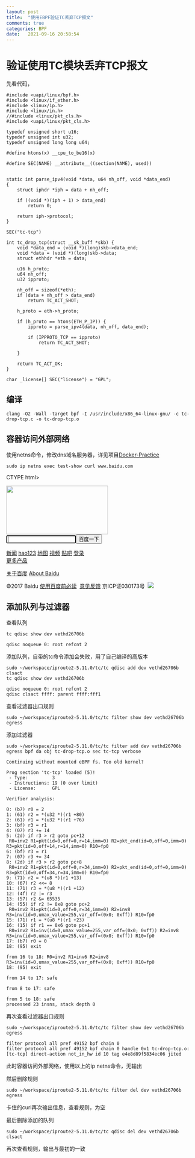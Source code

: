 ```yaml
---
layout: post
title:  "使用EBPF验证TC丢弃TCP报文"
comments: true
categories: BPF
date:   2021-09-16 20:58:54
---
```


# 验证使用TC模块丢弃TCP报文
先看代码，
```
#include <uapi/linux/bpf.h>
#include <linux/if_ether.h>
#include <linux/ip.h>
#include <linux/in.h>
//#include <linux/pkt_cls.h>
#include <uapi/linux/pkt_cls.h>

typedef unsigned short u16;
typedef unsigned int u32;
typedef unsigned long long u64;

#define htons(x) __cpu_to_be16(x)

#define SEC(NAME) __attribute__((section(NAME), used))


static int parse_ipv4(void *data, u64 nh_off, void *data_end)
{
    struct iphdr *iph = data + nh_off;

    if ((void *)(iph + 1) > data_end)
        return 0;

    return iph->protocol;
}

SEC("tc-tcp")

int tc_drop_tcp(struct __sk_buff *skb) {
    void *data_end = (void *)(long)skb->data_end;
    void *data = (void *)(long)skb->data;
    struct ethhdr *eth = data;

    u16 h_proto;
    u64 nh_off;
    u32 ipproto;

    nh_off = sizeof(*eth);
    if (data + nh_off > data_end)
        return TC_ACT_SHOT;

    h_proto = eth->h_proto;

    if (h_proto == htons(ETH_P_IP)) {
        ipproto = parse_ipv4(data, nh_off, data_end);
        
        if (IPPROTO_TCP == ipproto) 
            return TC_ACT_SHOT;

    }

    return TC_ACT_OK;
}

char _license[] SEC("license") = "GPL";
```
## 编译
```
clang -O2 -Wall -target bpf -I /usr/include/x86_64-linux-gnu/ -c tc-drop-tcp.c -o tc-drop-tcp.o
```

## 容器访问外部网络
使用netns命令，修改dns域名服务器，详见项目[Docker-Practice](https://github.com/lbbxsxlz/Docker-Practice/tree/master/DemoShow/netns.md)
```
sudo ip netns exec test-show curl www.baidu.com 
```

CTYPE html>
<!--STATUS OK--><html> <head><meta http-equiv=content-type content=text/html;charset=utf-8><meta http-equiv=X-UA-Compatible content=IE=Edge><meta content=always name=referrer><link rel=stylesheet type=text/css href=http://s1.bdstatic.com/r/www/cache/bdorz/baidu.min.css><title>百度一下，你就知道</title></head> <body link=#0000cc> <div id=wrapper> <div id=head> <div class=head_wrapper> <div class=s_form> <div class=s_form_wrapper> <div id=lg> <img hidefocus=true src=//www.baidu.com/img/bd_logo1.png width=270 height=129> </div> <form id=form name=f action=//www.baidu.com/s class=fm> <input type=hidden name=bdorz_come value=1> <input type=hidden name=ie value=utf-8> <input type=hidden name=f value=8> <input type=hidden name=rsv_bp value=1> <input type=hidden name=rsv_idx value=1> <input type=hidden name=tn value=baidu><span class="bg s_ipt_wr"><input id=kw name=wd class=s_ipt value maxlength=255 autocomplete=off autofocus></span><span class="bg s_btn_wr"><input type=submit id=su value=百度一下 class="bg s_btn"></span> </form> </div> </div> <div id=u1> <a href=http://news.baidu.com name=tj_trnews class=mnav>新闻</a> <a href=http://www.hao123.com name=tj_trhao123 class=mnav>hao123</a> <a href=http://map.baidu.com name=tj_trmap class=mnav>地图</a> <a href=http://v.baidu.com name=tj_trvideo class=mnav>视频</a> <a href=http://tieba.baidu.com name=tj_trtieba class=mnav>贴吧</a> <noscript> <a href=http://www.baidu.com/bdorz/login.gif?login&amp;tpl=mn&amp;u=http%3A%2F%2Fwww.baidu.com%2f%3fbdorz_come%3d1 name=tj_login class=lb>登录</a> </noscript> <script>document.write('<a href="http://www.baidu.com/bdorz/login.gif?login&tpl=mn&u='+ encodeURIComponent(window.location.href+ (window.location.search === "" ? "?" : "&")+ "bdorz_come=1")+ '" name="tj_login" class="lb">登录</a>');</script> <a href=//www.baidu.com/more/ name=tj_briicon class=bri style="display: block;">更多产品</a> </div> </div> </div> <div id=ftCon> <div id=ftConw> <p id=lh> <a href=http://home.baidu.com>关于百度</a> <a href=http://ir.baidu.com>About Baidu</a> </p> <p id=cp>&copy;2017&nbsp;Baidu&nbsp;<a href=http://www.baidu.com/duty/>使用百度前必读</a>&nbsp; <a href=http://jianyi.baidu.com/ class=cp-feedback>意见反馈</a>&nbsp;京ICP证030173号&nbsp; <img src=//www.baidu.com/img/gs.gif> </p> </div> </div> </div> </body> </html>


## 添加队列与过滤器
查看队列
```
tc qdisc show dev vethd26706b
```

	qdisc noqueue 0: root refcnt 2 

添加队列，自带的tc命令添加会失败，用了自己编译的高版本
```
sudo ~/workspace/iproute2-5.11.0/tc/tc qdisc add dev vethd26706b clsact
tc qdisc show dev vethd26706b
```

	qdisc noqueue 0: root refcnt 2 
	qdisc clsact ffff: parent ffff:fff1 

查看过滤器出口规则
```
sudo ~/workspace/iproute2-5.11.0/tc/tc filter show dev vethd26706b egress
```

添加过滤器
```
sudo ~/workspace/iproute2-5.11.0/tc/tc filter add dev vethd26706b egress bpf da obj tc-drop-tcp.o sec tc-tcp verbose
```

	Continuing without mounted eBPF fs. Too old kernel?

	Prog section 'tc-tcp' loaded (5)!
	 - Type:         3
	 - Instructions: 19 (0 over limit)
	 - License:      GPL

	Verifier analysis:

	0: (b7) r0 = 2
	1: (61) r2 = *(u32 *)(r1 +80)
	2: (61) r1 = *(u32 *)(r1 +76)
	3: (bf) r3 = r1
	4: (07) r3 += 14
	5: (2d) if r3 > r2 goto pc+12
	 R0=inv2 R1=pkt(id=0,off=0,r=14,imm=0) R2=pkt_end(id=0,off=0,imm=0) R3=pkt(id=0,off=14,r=14,imm=0) R10=fp0
	6: (bf) r3 = r1
	7: (07) r3 += 34
	8: (2d) if r3 > r2 goto pc+8
	 R0=inv2 R1=pkt(id=0,off=0,r=34,imm=0) R2=pkt_end(id=0,off=0,imm=0) R3=pkt(id=0,off=34,r=34,imm=0) R10=fp0
	9: (71) r2 = *(u8 *)(r1 +13)
	10: (67) r2 <<= 8
	11: (71) r3 = *(u8 *)(r1 +12)
	12: (4f) r2 |= r3
	13: (57) r2 &= 65535
	14: (55) if r2 != 0x8 goto pc+2
	 R0=inv2 R1=pkt(id=0,off=0,r=34,imm=0) R2=inv8 R3=inv(id=0,umax_value=255,var_off=(0x0; 0xff)) R10=fp0
	15: (71) r1 = *(u8 *)(r1 +23)
	16: (15) if r1 == 0x6 goto pc+1
	 R0=inv2 R1=inv(id=0,umax_value=255,var_off=(0x0; 0xff)) R2=inv8 R3=inv(id=0,umax_value=255,var_off=(0x0; 0xff)) R10=fp0
	17: (b7) r0 = 0
	18: (95) exit

	from 16 to 18: R0=inv2 R1=inv6 R2=inv8 R3=inv(id=0,umax_value=255,var_off=(0x0; 0xff)) R10=fp0
	18: (95) exit

	from 14 to 17: safe

	from 8 to 17: safe

	from 5 to 18: safe
	processed 23 insns, stack depth 0

再次查看过滤器出口规则
```
sudo ~/workspace/iproute2-5.11.0/tc/tc filter show dev vethd26706b egress
```

	filter protocol all pref 49152 bpf chain 0 
	filter protocol all pref 49152 bpf chain 0 handle 0x1 tc-drop-tcp.o:[tc-tcp] direct-action not_in_hw id 10 tag e4e8d89f5834ec06 jited 

此时容器访问外部网络，使用以上的ip netns命令，无输出

然后删除规则
```
sudo ~/workspace/iproute2-5.11.0/tc/tc filter del dev vethd26706b egress
```
卡住的curl再次输出信息，查看规则，为空

最后删除添加的队列
```
sudo ~/workspace/iproute2-5.11.0/tc/tc qdisc del dev vethd26706b clsact
```

再次查看规则，输出与最初的一致

